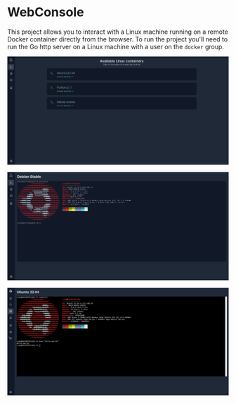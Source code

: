 # WebConsole

This project allows you to interact with a Linux machine running on a remote Docker container directly from the browser. To run the project you'll need to run the Go http server on a Linux machine with a user on the `docker` group.

![Screenshot of ubuntu on the browser](./docs/Containers.png)

![Screenshot of ubuntu on the browser](./docs/Debian.png)

![Screenshot of ubuntu on the browser](./docs/Ubuntu.png)

